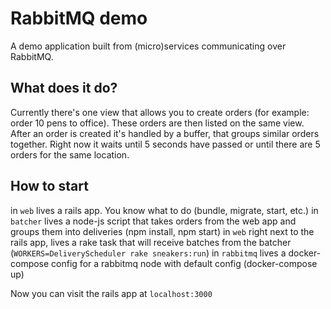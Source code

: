 # RabbitMQ demo

A demo application built from (micro)services communicating over RabbitMQ.

## What does it do?

Currently there's one view that allows you to create orders (for example: order 10 pens to office). These orders are then listed on the same view. After an order is created it's handled by a buffer, that groups similar orders together.
Right now it waits until 5 seconds have passed or until there are 5 orders for the same location.

## How to start

in `web` lives a rails app. You know what to do (bundle, migrate, start, etc.)
in `batcher` lives a node-js script that takes orders from the web app and groups them into deliveries (npm install, npm start)
in `web` right next to the rails app, lives a rake task that will receive batches from the batcher (`WORKERS=DeliveryScheduler rake sneakers:run`)
in `rabbitmq` lives a docker-compose config for a rabbitmq node with default config (docker-compose up)

Now you can visit the rails app at `localhost:3000`
